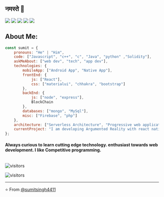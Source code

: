## नमस्ते 🙏
[![](https://img.shields.io/badge/LinkedIn-sumitsingh-blue)](https://www.linkedin.com/in/sumit-singh-81a73817a/)
[![](https://img.shields.io/badge/Gmail-sumitsingh841208@gmail.com-red)](mailto:sumitsingh841208@gmail.com)
[![](https://img.shields.io/badge/HackerRank-mega4411-brightgreen)](https://www.hackerrank.com/mega4411)
[![](https://img.shields.io/badge/Codechef-mega4411-brown)](https://www.codechef.com/users/mega4411)
[![](https://img.shields.io/badge/leetcode-mega4411-yellow)](https://leetcode.com/mega4411/)


## About Me:

```javascript
const sumit = {
    pronouns: "He" | "Him",
    code: ["Javascript", "c++", "c", "Java", "python" ,"Solidity"],
    askMeAbout: ["web dev", "tech", "app dev"],
    technologies: {
        mobileApp: ["Android App", "Native App"],
        frontEnd: {
            js: ["React"],
            css: ["materialui", "chhakra", "bootstrap"]
        },
        backEnd: {
            js: ["node", "express"], 
            BlockChain
        },
        databases: ["mongo", "MySql"],
        misc: ["Firebase", "php"]
    },
    architecture: ["Serverless Architecture", "Progressive web applications", "Single page applications"],
    currentProject: "I am developing Argumented Reality with react native with help of react-viro"
};
```
#### Always curious to learn cutting edge technology.  enthusiast towards web development. I like Competitive programming.  <br> <br>

![visitors](https://visitor-badge.glitch.me/badge?page_id=sumitsingh4411.sumitsingh4411) <br>


![visitors](https://visitor-badge.glitch.me/badge?page_id=sumitsingh4411.sumitsingh4411)


---

⭐️ From [@sumitsingh4411](https://github.com/sumitsingh4411)

<!-- TO make screenshot of your code, copy below link:  
https://carbon.now.sh/ -->
